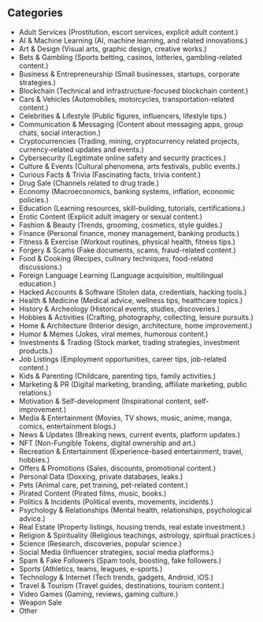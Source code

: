 ## Categories

- Adult Services (Prostitution, escort services, explicit adult content.)
- AI & Machine Learning (AI, machine learning, and related innovations.)
- Art & Design (Visual arts, graphic design, creative works.)
- Bets & Gambling (Sports betting, casinos, lotteries, gambling-related content.)
- Business & Entrepreneurship (Small businesses, startups, corporate strategies.)
- Blockchain (Technical and infrastructure-focused blockchain content.)
- Cars & Vehicles (Automobiles, motorcycles, transportation-related content.)
- Celebrities & Lifestyle (Public figures, influencers, lifestyle tips.)
- Communication & Messaging (Content about messaging apps, group chats, social interaction.)
- Cryptocurrencies (Trading, mining, cryptocurrency related projects, currency-related updates and events.)
- Cybersecurity (Legitimate online safety and security practices.)
- Culture & Events (Cultural phenomena, arts festivals, public events.)
- Curious Facts & Trivia (Fascinating facts, trivia content.)
- Drug Sale (Channels related to drug trade.)
- Economy (Macroeconomics, banking systems, inflation, economic policies.)
- Education (Learning resources, skill-building, tutorials, certifications.)
- Erotic Content (Explicit adult imagery or sexual content.)
- Fashion & Beauty (Trends, grooming, cosmetics, style guides.)
- Finance (Personal finance, money management, banking products.)
- Fitness & Exercise (Workout routines, physical health, fitness tips.)
- Forgery & Scams (Fake documents, scams, fraud-related content.)
- Food & Cooking (Recipes, culinary techniques, food-related discussions.)
- Foreign Language Learning (Language acquisition, multilingual education.)
- Hacked Accounts & Software (Stolen data, credentials, hacking tools.)
- Health & Medicine (Medical advice, wellness tips, healthcare topics.)
- History & Archeology (Historical events, studies, discoveries.)
- Hobbies & Activities (Crafting, photography, collecting, leisure pursuits.)
- Home & Architecture (Interior design, architecture, home improvement.)
- Humor & Memes (Jokes, viral memes, humorous content.)
- Investments & Trading (Stock market, trading strategies, investment products.)
- Job Listings (Employment opportunities, career tips, job-related content.)
- Kids & Parenting (Childcare, parenting tips, family activities.)
- Marketing & PR (Digital marketing, branding, affiliate marketing, public relations.)
- Motivation & Self-development (Inspirational content, self-improvement.)
- Media & Entertainment (Movies, TV shows, music, anime, manga, comics, entertainment blogs.)
- News & Updates (Breaking news, current events, platform updates.)
- NFT (Non-Fungible Tokens, digital ownership and art.)
- Recreation & Entertainment (Experience-based entertainment, travel, hobbies.)
- Offers & Promotions (Sales, discounts, promotional content.)
- Personal Data (Doxxing, private databases, leaks.)
- Pets (Animal care, pet training, pet-related content.)
- Pirated Content (Pirated films, music, books.)
- Politics & Incidents (Political events, movements, incidents.)
- Psychology & Relationships (Mental health, relationships, psychological advice.)
- Real Estate (Property listings, housing trends, real estate investment.)
- Religion & Spirituality (Religious teachings, astrology, spiritual practices.)
- Science (Research, discoveries, popular science.)
- Social Media (Influencer strategies, social media platforms.)
- Spam & Fake Followers (Spam tools, boosting, fake followers.)
- Sports (Athletics, teams, leagues, e-sports.)
- Technology & Internet (Tech trends, gadgets, Android, iOS.)
- Travel & Tourism (Travel guides, destinations, tourism content.)
- Video Games (Gaming, reviews, gaming culture.)
- Weapon Sale
- Other